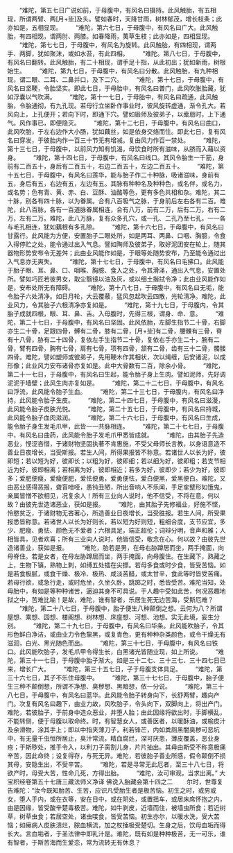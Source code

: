<!-- { "loadSidebar": true } -->
　　“难陀，第五七日广说如前，于母腹中，有风名曰摄持。此风触胎，有五相现，所谓两臂、两[月+坒]及头。譬如春时，天降甘雨，树林郁茂，增长枝条；此亦如是，五相显现。
　　“难陀，第六七日，于母腹中，有风名曰广大。此风触胎，有四相现，谓两肘、两膝。如春降雨，荑草生枝；此亦如是，四相显现。
　　“难陀，第七七日，于母腹中，有风名为旋转。此风触胎，有四相现，谓两手、两脚，犹如聚沫，或如水苔，有此四相。
　　“难陀。第八七日，于母腹中，有风名曰翻转。此风触胎，有二十相现，谓手足十指，从此初出；犹如新雨，树根始生。
　　“难陀，第九七日，于母腹中，有风名曰分散。此风触胎，有九种相现，谓二眼、二耳、二鼻并口，及下二穴。
　　“难陀，第十七日，于母腹中，有风名曰坚鞕，令胎坚实。即此七日，于母胎中，有风名曰普门，此风吹胀胎藏，犹如浮囊以气吹满。
　　“难陀，第十一七日，于母胎中，有风名曰疏通，此风触胎，令胎通彻，有九孔现。若母行立坐卧作事业时，彼风旋转虚通，渐令孔大。若风向上，上孔便开；若向下时，即通下穴。譬如锻师及彼弟子，以槖扇时，上下通气。风作事已，即便隐灭。
　　“难陀，第十二七日，于母腹中，有风名曰曲口，此风吹胎，于左右边作大小肠，犹如藕丝，如是依身交络而住。即此七日，复有风名曰穿发，于彼胎内作一百三十节无有增减。复由风力作百一禁处。
　　“难陀，第十三七日，于母腹中，以前风力知有饥渴，母饮食时所有滋味，从脐而入藉以资身。
　　“难陀，第十四七日，于母腹中，有风名曰线口。其风令胎生一千筋，身前有二百五十，身后有二百五十，右边二百五十，左边二百五十。
　　“难陀，第十五七日，于母腹中，有风名曰莲华，能与胎子作二十种脉，吸诸滋味，身前有五，身后有五，右边有五，左边有五。其脉有种种名及种种色，或名伴，或名力，或名势；色有青、黄、赤、白、豆酥、油酪等色，更有多色共相和杂。难陀，其二十脉，别各有四十脉，以为眷属。合有八百吸气之脉，于身前后左右各有二百。难陀，此八百脉，各有一百道脉眷属相连，合有八万，前有二万，后有二万，右有二万，左有二万。难陀，此八万脉，复有众多孔穴，或一孔、二孔乃至七孔，一一各与毛孔相连，犹如藕根有多孔隙。
　　“难陀，第十六七日，于母腹中，有风名曰甘露行。此风能为方便，安置胎子二眼处所，如是两耳、两鼻、口咽、胸臆，令食入得停贮之处，能令通过出入气息。譬如陶师及彼弟子，取好泥团安在轮上，随其器物形势安布令无差舛；此由业风能作如是，于眼等处随势安布，乃至能令通过出入气息亦无爽失。
　　“难陀，第十七七日，于母腹中，有风名曰毛拂口。此风能于胎子眼、耳、鼻、口、咽喉、胸臆、食入之处，令其滑泽，通出入气息，安置处所。譬如巧匠若彼男女，取尘翳镜以油及灰，或以细土揩拭令净；此由业风能作如是，安布处所无有障碍。
　　“难陀，第十八七日，于母腹中，有风名曰无垢，能令胎子六处清净。如日月轮，大云覆蔽，猛风忽起吹云四散，光轮清净。难陀，此业风力，令其胎子六根清净亦复如是。
　　“难陀，第十九七日，于母腹内，令其胎子成就四根，眼、耳、鼻、舌。入母腹时，先得三根，谓身、命、意。
　　“难陀，第二十七日，于母腹中，有风名曰坚固。此风依胎，左脚生指节二十骨，右脚亦生二十骨，足跟四骨，髆有二骨，膝有二骨，[月+坒]有二骨，腰髁有三骨，脊有十八骨，胁有二十四骨，复依左手生指节二十骨，复依右手亦生二十，腕有二骨，臂有四骨，胸有七骨，肩有七骨，项有四骨，颔有二骨，齿有三十二骨，髑髅四骨。难陀，譬如塑师或彼弟子，先用鞕木作其相状，次以绳缠，后安诸泥，以成形像；此业风力安布诸骨亦复如是。此中大骨数有二百，除余小骨。
　　“难陀，第二十一七日，于母腹中，有风名曰生起，能令胎子身上生肉。譬如泥师，先好调泥泥于墙壁；此风生肉亦复如是。
　　“难陀，第二十二七日，于母腹中，有风名曰浮流，此风能令胎子生血。
　　“难陀，第二十三七日，于母腹内，有风名曰净持，此风能令胎子生皮。
　　“难陀，第二十四七日，于母腹中，有风名曰滋漫，此风能令胎子皮肤光悦。
　　“难陀，第二十五七日，于母腹中，有风名曰持城，此风能令胎子血肉滋润。
　　“难陀，第二十六七日，于母腹中，有风名曰生成，能令胎子身生发毛爪甲，此皆一一共脉相连。
　　“难陀，第二十七七日，于母腹中，有风名曰曲药，此风能令胎子发毛爪甲悉皆成就。
　　“难陀，由其胎子先造恶业，悭涩吝惜，于诸财物坚固执著不肯惠施，不受父母师长言教，以身语意造不善业日夜增长，当受斯报。若生人间，所得果报皆不称意。若诸世人以长为好，彼即短；若以短为好，彼即长；以粗为好，彼即细；若以细为好，彼即粗；若支节相近为好，彼即相离；若相离为好，彼即相近；若多为好，彼即少；若少为好，彼即多；爱肥便瘦，爱瘦便肥，爱怯便勇，爱勇便怯，爱白便黑，爱黑便白。难陀，又由恶业感得恶报，聋盲喑哑，愚钝丑陋，所出音响人不乐闻，手足挛躄形如饿鬼，亲属皆憎不欲相见，况复余人！所有三业向人说时，他不信受，不将在意。何以故？由彼先世造诸恶业，获如是报。
　　“难陀，由其胎子先修福业，好施不悭，怜愍贫乏，于诸财物无吝著心，所造善业日夜增长，当受胜报。若生人间，所受果报悉皆称意。若诸世人以长为好则长，若以短为好则短，粗细合度，支节应宜，多少、肥瘦、勇怯、颜色无不爱者；六根具足，端正超伦；词辩分明，音声和雅；人相皆具，见者欢喜；所有三业向人说时，他皆信受，敬念在心。何以故？由彼先世造诸善业，获如是报。
　　“难陀，胎若是男，在母右胁蹲居而坐，两手掩面，向母脊住。若是女者，在母左胁蹲居而坐，两手掩面，向母腹住。在生藏下，熟藏之上，生物下镇，熟物上刺，如缚五处插在尖摽。若母多食或时少食，皆受苦恼。如是若食极腻，或食干燥、极冷、极热、咸淡苦醋，或太甘辛，食此等时皆受苦痛。若母行欲，或急行走，或时危坐，久坐久卧，跳踯之时，悉皆受苦。难陀当知，处母胎中，有如是等种种诸苦，逼迫其身不可具说。于人趣中受如此苦，何况恶趣地狱之中，苦难比喻！是故，难陀，谁有智者，乐居生死无边苦海，受斯厄难？
　　“难陀，第二十八七日，于母腹中，胎子便生八种颠倒之想。云何为八？所谓屋想、乘想、园想、楼阁想、树林想、床座想、河想、池想。实无此境，妄生分别。
　　“难陀，第二十九七日，于母腹中，有风名曰华条。此风能吹胎子，令其形色鲜白净洁，或由业力令色黧黑，或复青色，更有种种杂类颜色，或令干燥无有滋润，白光、黑光随色而出。
　　“难陀，第三十七日，于母腹中，有风名曰铁口。此风能吹胎子，发毛爪甲令得生长，白黑诸光皆随业现，如上所说。
　　“难陀，第三十一七日，于母腹中胎子渐大。如是三十二七、三十三七、三十四七日已来，增长广大。
　　“难陀，第三十五七日，子于母腹支体具足。
　　“难陀，第三十六七日，其子不乐住母腹中。
　　“难陀，第三十七七日，于母腹中，胎子便生三种不颠倒想，所谓不净想、臭秽想、黑暗想，依一分说。
　　“难陀，第三十八七日，于母腹中，有风名曰蓝华。此风能令胎子转身向下，长舒两臂，趣向产门。次复有风名曰趣下，由业力故，风吹胎子，令头向下，双脚向上，将出产门。难陀，若彼胎子，于前身中造众恶业，并堕人胎；由此因缘将欲出时，手脚横乱，不能转侧，便于母腹以取命终。时，有智慧女人，或善医者，以暖酥油，或榆皮汁及余滑物，涂其手上；即以中指夹薄刀子，利若锋芒，内如粪厕黑闇臭秽可恶坑中，有无量千虫恒所居止，臭汁常流，精血腐烂，深可厌患，薄皮覆盖，恶业身疮；于斯秽处，推手令入，以利刀子脔割儿身，片片抽出。其母由斯受不称意极痛辛苦，因此命终；设复得存，与死无异。难陀，若彼胎子善业所感，假令颠倒不损其母，安隐生出，不受辛苦。
　　“难陀，若是寻常无此厄者，至三十八七日，将欲产时，母受大苦，性命几死，方得出胎。
　　“难陀，汝可审观，当求出离。”
大宝积经卷第五十七唐三藏法师义净译
佛说入胎藏会第十四之二
　　尔时，世尊复告难陀：“汝今既知胎苦、生苦，应识凡受胎生者是极苦恼。初生之时，或男或女，堕人手内，或在衣等，安在日中，或在阴处，或置摇车，或居床席怀抱之内，由是因缘，皆受酸辛楚毒极苦。难陀，如牛剥皮，近墙而住，被墙虫所食；若近树草，树草虫食；若居空处，诸虫唼食，皆受苦恼。初生亦尔，以暖水洗，受大苦恼；如癞病人皮肤溃烂，脓血横流，加之杖捶极受楚切。生身之后，饮母血垢而得长大。言血垢者，于圣法律中即乳汁是。难陀，既有如是种种极苦，无一可乐，谁有智者，于斯苦海而生爱恋，常为流转无有休息？

